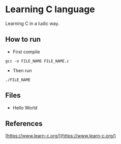 # Learning C language

Learning C in a ludic way.

## How to run

- First compile
```
gcc -o FILE_NAME FILE_NAME.c
```

- Then run
```
./FILE_NAME
```

## Files

- Hello World

## References

[https://www.learn-c.org/](https://www.learn-c.org/)
